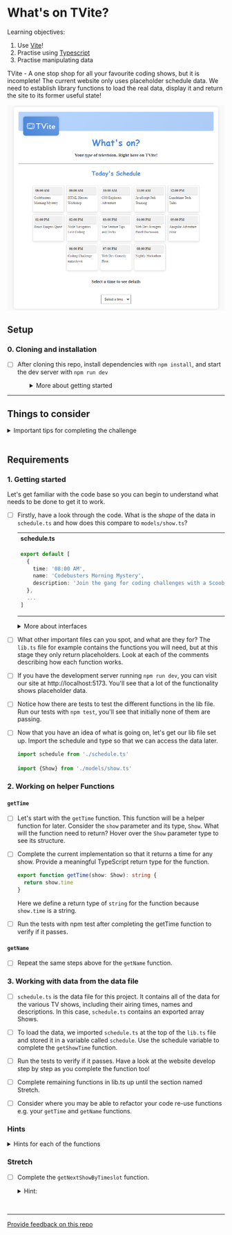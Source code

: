 # What's on TVite?

Learning objectives:

1. Use [Vite](https://vitejs.dev/guide/)!
1. Practise using [Typescript](https://www.typescriptlang.org/docs/handbook/typescript-from-scratch.html)
1. Practise manipulating data

TVite - A one stop shop for all your favourite coding shows, but it is incomplete! The current website only uses placeholder schedule data. We need to establish library functions to load the real data, display it and return the site to its former useful state!

![TVite](public/images/Example.png)

## Setup

### 0. Cloning and installation

- [ ] After cloning this repo, install dependencies with `npm install`, and start the dev server with `npm run dev`
  <details style="padding-left: 2em">
    <summary>More about getting started</summary>

  - To run the tests: `npm test`. 
  </details>

---

## Things to consider

<details>
  <summary>Important tips for completing the challenge</summary>

1. This challenge uses Vite to load our TypeScript files. Typescript isn't natively supported in browsers, so viewing the HTML file directly in your browser won't work. Instead, use `npm run dev` which allows Vite to run a local development server.
2. Functions in TypeScript should have a defined return type where possible. Give your functions an appropriate type by using `: Type`.
3. The DOM interaction functions have been written for you in this challenge. You will write library functions in the `lib.ts` file to get the website working.
4. When in doubt, check the [TypeScript documentation](https://www.typescriptlang.org/docs/handbook/intro.html) or ask for help!
</details>
<br />

## Requirements

### 1. Getting started

Let's get familiar with the code base so you can begin to understand what needs to be done to get it to work.

- [ ] Firstly, have a look through the code. What is the *shape* of the data in `schedule.ts` and how does this compare to `models/show.ts`?

  <table>
  <tr>
  <th>schedule.ts</th>
  <th>models/show.ts</th>
  </tr>
  <tr>
  <td>
    
  ```ts
  export default [
    {
      time: '08:00 AM',
      name: 'Codebusters Morning Mystery',
      description: 'Join the gang for coding challenges with a Scooby twist.',
    },
    ...
  ]
  ```
    
  </td>
  <td>

  ```ts
  export interface Show {
    time: string
    name: string
    description: string
  }
  ```

  </td>
  </tr>
  </table>

  <details>
  <summary>More about interfaces</summary>

    - Notice how the `Show` interface is located in `Models/show.ts`? In general models are a software representation of a real world subject or thing. In typescript, they can be defined as an [interface](https://www.typescriptlang.org/docs/handbook/2/objects.html). We will be keeping useful models in the models directory of our projects from now on.

    - Here `Show` is declared as interface or object type that can be reused throughout the program.  In this case, `Show` has all the properties needed to represent a TV show on our website. All we have to do is import it where we need it!
    
    - We capitalise the name to make a distinction between it as a type and other regular variables we might be using.
  </details>


- [ ] What other important files can you spot, and what are they for? The `lib.ts` file for example contains the functions you will need, but at this stage they only return placeholders. Look at each of the comments describing how each function works. 

- [ ] If you have the development server running `npm run dev`, you can visit our site at http://localhost:5173. You'll see that a lot of the functionality shows placeholder data. 

- [ ] Notice how there are tests to test the different functions in the lib file. Run our tests with `npm test`, you'll see that initially none of them are passing.

- [ ] Now that you have an idea of what is going on, let's get our lib file set up. Import the schedule and type so that we can access the data later. 
  ```ts
  import schedule from './schedule.ts'

  import {Show} from './models/show.ts'
  ```

### 2. Working on helper Functions

#### `getTime`

- [ ] Let's start with the `getTime` function. This function will be a helper function for later. Consider the `show` parameter and its type, `Show`. What will the function need to return? Hover over the `Show` parameter type to see its structure.

- [ ] Complete the current implementation so that it returns a time for any show. Provide a meaningful TypeScript return type for the function.

  ```typescript
  export function getTime(show: Show): string {
    return show.time
  }
  ```
  Here we define a return type of `string` for the function because `show.time` is a string.

- [ ] Run the tests with npm test after completing the getTime function to verify if it passes.

#### `getName`

- [ ] Repeat the same steps above for the `getName` function.

### 3. Working with data from the data file

- [ ] `schedule.ts` is the data file for this project. It contains all of the data for the various TV shows, including their airing times, names and descriptions. In this case, `schedule.ts` contains an exported array Shows.

- [ ] To load the data, we imported `schedule.ts` at the top of the `lib.ts` file and stored it in a variable called `schedule`. Use the schedule variable to complete the `getShowTime` function.

- [ ] Run the tests to verify if it passes. Have a look at the website develop step by step as you complete the function too!

- [ ] Complete remaining functions in lib.ts up until the section named Stretch.

- [ ] Consider where you may be able to refactor your code re-use functions e.g. your `getTime` and `getName` functions.

### Hints

<details>
  <summary>Hints for each of the functions</summary>

  1. `getName` is similar to `getTime`. What should it return?
  2. For `getShowTimes` and `getShowNames`, consider using a [`.map()`](https://developer.mozilla.org/en-US/docs/Web/JavaScript/Reference/Global_Objects/Array/map). Don't forget to give appropriate types if needed. Bonus points for reusing your getTime and getName functions from earlier!
  3. `getShowByTimeslot` receives a timeslot string as a parameter. use [`.find()`](https://developer.mozilla.org/en-US/docs/Web/JavaScript/Reference/Global_Objects/Array/find) to locate the correct show within the schedule array.

</details>

### Stretch
- [ ] Complete the `getNextShowByTimeslot` function.

  <details>
  <summary>Hint:</summary>

  - `getNextShowByTimeslot` needs a way to access an index in the array and some conditional logic. Look into [`.findIndex()`](https://developer.mozilla.org/en-US/docs/Web/JavaScript/Reference/Global_Objects/Array/findIndex) and consider how to make use of the result.

  </details>


<br />

---

[Provide feedback on this repo](https://docs.google.com/forms/d/e/1FAIpQLSfw4FGdWkLwMLlUaNQ8FtP2CTJdGDUv6Xoxrh19zIrJSkvT4Q/viewform?usp=pp_url&entry.1958421517=whats-on-tvite)
